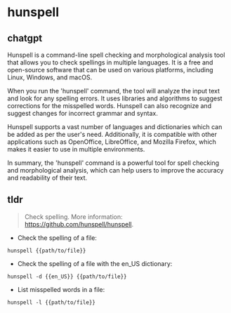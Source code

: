 # hunspell 
## chatgpt 
Hunspell is a command-line spell checking and morphological analysis tool that allows you to check spellings in multiple languages. It is a free and open-source software that can be used on various platforms, including Linux, Windows, and macOS.

When you run the 'hunspell' command, the tool will analyze the input text and look for any spelling errors. It uses libraries and algorithms to suggest corrections for the misspelled words. Hunspell can also recognize and suggest changes for incorrect grammar and syntax.

Hunspell supports a vast number of languages and dictionaries which can be added as per the user's need. Additionally, it is compatible with other applications such as OpenOffice, LibreOffice, and Mozilla Firefox, which makes it easier to use in multiple environments.

In summary, the 'hunspell' command is a powerful tool for spell checking and morphological analysis, which can help users to improve the accuracy and readability of their text. 

## tldr 
 
> Check spelling.
> More information: <https://github.com/hunspell/hunspell>.

- Check the spelling of a file:

`hunspell {{path/to/file}}`

- Check the spelling of a file with the en_US dictionary:

`hunspell -d {{en_US}} {{path/to/file}}`

- List misspelled words in a file:

`hunspell -l {{path/to/file}}`
